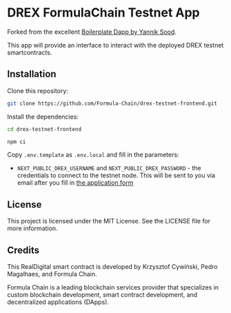 # DREX FormulaChain Testnet App

Forked from the excellent [Boilerplate Dapp by Yannik Sood](https://github.com/YannikSood/eth-nextjs-boilerplate).

This app will provide an interface to interact with the deployed DREX testnet smartcontracts.

## Installation

Clone this repository:

```bash
git clone https://github.com/Formula-Chain/drex-testnet-frontend.git
```

Install the dependencies:

```bash
cd drex-testnet-frontend
```

```bash
npm ci
```

Copy `.env.template` as `.env.local` and fill in the parameters:
- `NEXT_PUBLIC_DREX_USERNAME` and `NEXT_PUBLIC_DREX_PASSWORD` - the credentials to connect to the testnet node. This will be sent to you via email after you fill in [the application form](https://forms.gle/UvsY9z4EC31aiQfG6)

## License
This project is licensed under the MIT License. See the LICENSE file for more information.

## Credits
This RealDigital smart contract is developed by Krzysztof Cywiński, Pedro Magalhaes, and Formula Chain.

Formula Chain is a leading blockchain services provider that specializes in custom blockchain development, smart contract development, and decentralized applications (DApps).